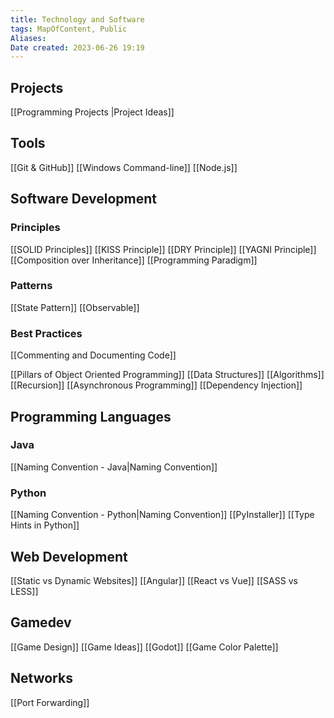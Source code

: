 ```yaml
---
title: Technology and Software
tags: MapOfContent, Public
Aliases:
Date created: 2023-06-26 19:19
---
```

## Projects
[[Programming Projects |Project Ideas]]

## Tools
[[Git & GitHub]]
[[Windows Command-line]]
[[Node.js]]

## Software Development

### Principles
[[SOLID Principles]] 
[[KISS Principle]]
[[DRY Principle]]
[[YAGNI Principle]]
[[Composition over Inheritance]]
[[Programming Paradigm]]
### Patterns
[[State Pattern]]
[[Observable]]
### Best Practices
[[Commenting and Documenting Code]]



[[Pillars of Object Oriented Programming]] 
[[Data Structures]]
[[Algorithms]]
[[Recursion]]
[[Asynchronous Programming]]
[[Dependency Injection]]
## Programming Languages
### Java
[[Naming Convention - Java|Naming Convention]] 

### Python
[[Naming Convention - Python|Naming Convention]]
[[PyInstaller]]
[[Type Hints in Python]]

## Web Development
[[Static vs Dynamic Websites]]
[[Angular]]
[[React vs Vue]]
[[SASS vs LESS]]

## Gamedev
[[Game Design]]
[[Game Ideas]]
[[Godot]]
[[Game Color Palette]]

## Networks
[[Port Forwarding]]